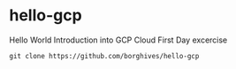 # hello-gcp
Hello World Introduction into GCP Cloud
First Day excercise

```
git clone https://github.com/borghives/hello-gcp
```
